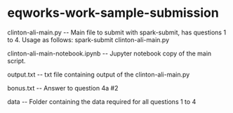 # eqworks-work-sample-submission

clinton-ali-main.py -- Main file to submit with spark-submit, has questions 1 to 4. Usage as follows: spark-submit clinton-ali-main.py

clinton-ali-main-notebook.ipynb -- Jupyter notebook copy of the main script.

output.txt -- txt file containing output of the clinton-ali-main.py

bonus.txt -- Answer to question 4a #2

data -- Folder containing the data required for all questions 1 to 4


